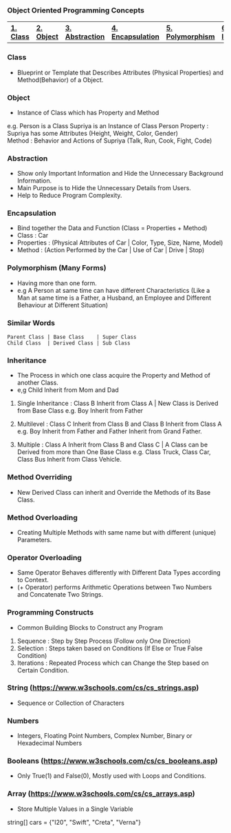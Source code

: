 ### Object Oriented Programming Concepts

<table>
  <tr><th align=left><a href= "class">1. Class</a></th>
<th align=left><a href= "obj">2. Object</a></th>
<th align=left><a href= "abs">3. Abstraction</a></th>
<th align=left><a href= "enc">4. Encapsulation</a></th>
<th align=left><a href= "poly">5. Polymorphism</a></th>
<th align=left><a href= "inh">6. Inheritance</a></th></tr>
</table>

### Class 
- Blueprint or Template that Describes Attributes (Physical Properties) and Method(Behavior) of a Object.

### Object 
- Instance of Class which has Property and Method

e.g. Person is a Class 
     Supriya is an Instance of Class Person
     Property : Supriya has some Attributes (Height, Weight, Color, Gender)    
     Method : Behavior and Actions of Supriya (Talk, Run, Cook, Fight, Code)

### Abstraction
- Show only Important Information and Hide the Unnecessary Background Information.
- Main Purpose is to Hide the Unnecessary Details from Users.
- Help to Reduce Program Complexity.

### Encapsulation 
- Bind together the Data and Function (Class = Properties + Method)
- Class : Car
- Properties : (Physical Attributes of Car | Color, Type, Size, Name, Model)
- Method : (Action Performed by the Car | Use of Car | Drive | Stop)

### Polymorphism (Many Forms)
- Having more than one form.
- e.g A Person at same time can have different Characteristics
(Like a Man at same time is a Father, a Husband, an Employee and Different Behaviour at Different Situation)

### Similar Words
    Parent Class | Base Class    | Super Class
    Child Class  | Derived Class | Sub Class

### Inheritance 
- The Process in which one class acquire the Property and Method of another Class.
- e,g Child Inherit from Mom and Dad

1. Single Inheritance : Class B Inherit from Class A | New Class is Derived from Base Class
e.g. Boy Inherit from Father

2. Multilevel :  Class C Inherit from Class B and Class B Inherit from Class A
e.g. Boy Inherit from Father and Father Inherit from Grand Father.

3. Multiple : Class A Inherit from Class B and Class C | A Class can be Derived from more than One Base Class
e.g. Class Truck, Class Car, Class Bus Inherit from Class Vehicle.

### Method Overriding
- New Derived Class can inherit and Override the Methods of its Base Class.

### Method Overloading 
- Creating Multiple Methods with same name but with different (unique) Parameters.

### Operator Overloading
- Same Operator Behaves differently with Different Data Types according to Context.
- (+ Operator) performs Arithmetic Operations between Two Numbers and Concatenate Two Strings.

### Programming Constructs
- Common Building Blocks to Construct any Program

1. Sequence : Step by Step Process (Follow only One Direction)
2. Selection : Steps taken based on Conditions (If Else or True False Condition)
3. Iterations : Repeated Process which can Change the Step based on Certain Condition.

### String (https://www.w3schools.com/cs/cs_strings.asp)
- Sequence or Collection of Characters

### Numbers 
- Integers, Floating Point Numbers, Complex Number, Binary or Hexadecimal Numbers

### Booleans (https://www.w3schools.com/cs/cs_booleans.asp)
- Only True(1) and False(0), Mostly used with Loops and Conditions.

### Array (https://www.w3schools.com/cs/cs_arrays.asp)
- Store Multiple Values in a Single Variable 

string[] cars = {"I20", "Swift", "Creta", "Verna"}


